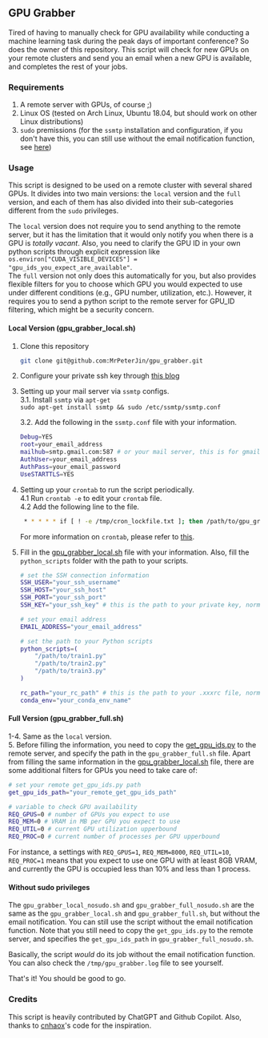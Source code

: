 ## GPU Grabber
Tired of having to manually check for GPU availability while conducting a machine learning task during the peak days of important conference? So does the owner of this repository. This script will check for new GPUs on your remote clusters and send you an email when a new GPU is available, and completes the rest of your jobs.

### Requirements
1. A remote server with GPUs, of course ;)  
2. Linux OS (tested on Arch Linux, Ubuntu 18.04, but should work on other Linux distributions)
3. `sudo` premissions (for the `ssmtp` installation and configuration, if you don't have this, you can still use without the email notification function, see [here](#without-sudo-privileges))

### Usage
This script is designed to be used on a remote cluster with several shared GPUs. It divides into two main versions: the `local` version and the `full` version, and each of them has also divided into their sub-categories different from the `sudo` privileges. 


The `local` version does not require you to send anything to the remote server, but it has the limitation that it would only notify you when there is a GPU is *totally vacant*. Also, you need to clarify the GPU ID in your own python scripts through explicit expression like `os.environ["CUDA_VISIBLE_DEVICES"] = "gpu_ids_you_expect_are_available"`.    
The `full` version not only does this automatically for you, but also provides flexible filters for you to choose which GPU you would expected to use under different conditions (e.g., GPU number, utilization, etc.). However, it requires you to send a python script to the remote server for GPU_ID filtering, which might be a security concern.
#### Local Version (gpu_grabber_local.sh)
1. Clone this repository
   ```bash
   git clone git@github.com:MrPeterJin/gpu_grabber.git
    ```
2. Configure your private ssh key through [this blog](https://itslinuxfoss.com/ssh-using-private-key-linux/#:~:text=A%20step-by-step%20procedure%20is%20mentioned%20below%20to%20make,3%20Step%203%3A%20Connect%20to%20the%20Remote%20Machine)       
3. Setting up your mail server via `ssmtp` configs.   
   3.1. Install `ssmtp` via `apt-get`    
   `sudo apt-get install ssmtp && sudo /etc/ssmtp/ssmtp.conf`

   3.2. Add the following in the `ssmtp.conf` file with your information.    
   ```bash
   Debug=YES
   root=your_email_address
   mailhub=smtp.gmail.com:587 # or your mail server, this is for gmail
   AuthUser=your_email_address
   AuthPass=your_email_password
   UseSTARTTLS=YES
   ```
4. Setting up your `crontab` to run the script periodically.    
   4.1 Run `crontab -e` to edit your `crontab` file.      
   4.2 Add the following line to the file.    
   ```bash
    * * * * * if [ ! -e /tmp/cron_lockfile.txt ]; then /path/to/gpu_grabber.sh; fi # this would run the script every minute to check if therer is a GPU vacant while the filelock is not present
    ```
    For more information on `crontab`, please refer to [this](https://www.cyberciti.biz/faq/how-do-i-add-jobs-to-cron-under-linux-or-unix-oses/).
5. Fill in the [gpu_grabber_local.sh](gpu_grabber_local.sh) file with your information. Also, fill the `python_scripts` folder with the path to your scripts.
    ```bash
    # set the SSH connection information
    SSH_USER="your_ssh_username"
    SSH_HOST="your_ssh_host"
    SSH_PORT="your_ssh_port"
    SSH_KEY="your_ssh_key" # this is the path to your private key, normally it's ~/.ssh/id_rsa

    # set your email address
    EMAIL_ADDRESS="your_email_address"

    # set the path to your Python scripts
    python_scripts=(
        "/path/to/train1.py"
        "/path/to/train2.py"
        "/path/to/train3.py"
    )

    rc_path="your_rc_path" # this is the path to your .xxxrc file, normally it's ~/.xxxrc, where xxx is your shell name (e.g., bash, zsh, etc.)
    conda_env="your_conda_env_name"
    ```

#### Full Version (gpu_grabber_full.sh)
1-4. Same as the `local` version.      
5. Before filling the information, you need to copy the [get_gpu_ids.py](get_gpu_ids.py) to the remote server, and specify the path in the `gpu_grabber_full.sh` file. Apart from filling the same information in the [gpu_grabber_local.sh](gpu_grabber_local.sh) file, there are some additional filters for GPUs you need to take care of:    
    
```bash
# set your remote get_gpu_ids.py path
get_gpu_ids_path="your_remote_get_gpu_ids_path"

# variable to check GPU availability
REQ_GPUS=0 # number of GPUs you expect to use
REQ_MEM=0 # VRAM in MB per GPU you expect to use
REQ_UTIL=0 # current GPU utilization upperbound
REQ_PROC=0 # current number of processes per GPU upperbound
```
For instance, a settings with `REQ_GPUS=1`, `REQ_MEM=8000`, `REQ_UTIL=10`, `REQ_PROC=1` means that you expect to use one GPU with at least 8GB VRAM, and currently the GPU is occupied less than 10% and less than 1 process.

#### Without sudo privileges
The `gpu_grabber_local_nosudo.sh` and `gpu_grabber_full_nosudo.sh` are the same as the `gpu_grabber_local.sh` and `gpu_grabber_full.sh`, but without the email notification. You can still use the script without the email notification function. Note that you still need to copy the `get_gpu_ids.py` to the remote server, and specifies the `get_gpu_ids_path` in `gpu_grabber_full_nosudo.sh`.

Basically, the script *would* do its job without the email notification function. You can also check the `/tmp/gpu_grabber.log` file to see yourself.

That's it! You should be good to go.
  
### Credits
This script is heavily contributed by ChatGPT and Github Copilot. Also, thanks to [cnhaox](https://github.com/cnhaox/GPU-grabber)'s code for the inspiration.
